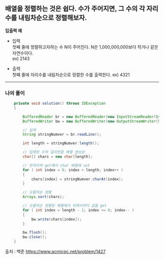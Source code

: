  ## 배열을 정렬하는 것은 쉽다. 수가 주어지면, 그 수의 각 자리수를 내림차순으로 정렬해보자.  

 **입출력 예**  
 
* 입력  
첫째 줄에 정렬하고자하는 수 N이 주어진다. N은 1,000,000,000보다 작거나 같은 자연수이다.  
ex) 2143  

* 출력  
첫째 줄에 자리수를 내림차순으로 정렬한 수를 출력한다.
ex) 4321  

------------
### 나의 풀이
~~~java
    private void solution() throws IOException
    {

        BufferedReader br = new BufferedReader(new InputStreamReader(System.in));
        BufferedWriter bw = new BufferedWriter(new OutputStreamWriter(System.out));

        // 입력
        String stringNumver = br.readLine();

        int length = stringNumver.length();

        // 입력된 수의 길이만큼 배열 생성성
        char[] chars = new char[length];

        // 한자리씩 get해서 char 배열에 set
        for ( int index = 0; index < length; index++ )
        {
            chars[index] = stringNumver.charAt(index);
        }

        // 오름차순 정렬
        Arrays.sort(chars);

        // 오름차순 정렬된 배열에서 뒤에서부터 값을 get
        for ( int index = length - 1; index >= 0; index-- )
        {
            bw.write(chars[index]);
        }

        bw.flush();
        bw.close();
    }
~~~

출처 : 백준  https://www.acmicpc.net/problem/1427